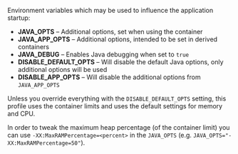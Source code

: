 
Environment variables which may be used to influence the application startup:

* **JAVA_OPTS** – Additional options, set when using the container
* **JAVA_APP_OPTS** – Additional options, intended to be set in derived containers
* **JAVA_DEBUG** – Enables Java debugging when set to `true`
* **DISABLE_DEFAULT_OPTS** – Will disable the default Java options, only additional options will be used
* **DISABLE_APP_OPTS** – Will disable the additional options from `JAVA_APP_OPTS`

Unless you override everything with the `DISABLE_DEFAULT_OPTS` setting, this profile
uses the container limits and uses the default settings for memory and CPU.

In order to tweak the maximum heap percentage (of the container limit) you can use `-XX:MaxRAMPercentage=<percent>` in
the `JAVA_OPTS` (e.g. `JAVA_OPTS="-XX:MaxRAMPercentage=50"`).
